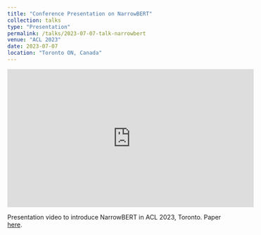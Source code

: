 ```yaml
---
title: "Conference Presentation on NarrowBERT"
collection: talks
type: "Presentation"
permalink: /talks/2023-07-07-talk-narrowbert
venue: "ACL 2023"
date: 2023-07-07
location: "Toronto ON, Canada"
---
```


<iframe width="560" height="315" src="https://www.youtube.com/embed/JxWmLIPPRIg?si=dP1iuvZGVznbkSJD" title="YouTube video player" frameborder="0" allow="accelerometer; autoplay; clipboard-write; encrypted-media; gyroscope; picture-in-picture; web-share" allowfullscreen></iframe>

Presentation video to introduce NarrowBERT in ACL 2023, Toronto. Paper [here](https://arxiv.org/abs/2301.04761).


